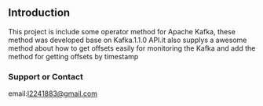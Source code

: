 ## Introduction

 This project is include some operator method for Apache Kafka, these method was developed base on Kafka.1.1.0 API.it also supplys a awesome method about how to get offsets easily for monitoring the Kafka and add the method for getting offsets by timestamp
### Support or Contact

email:l2241883@gmail.com
